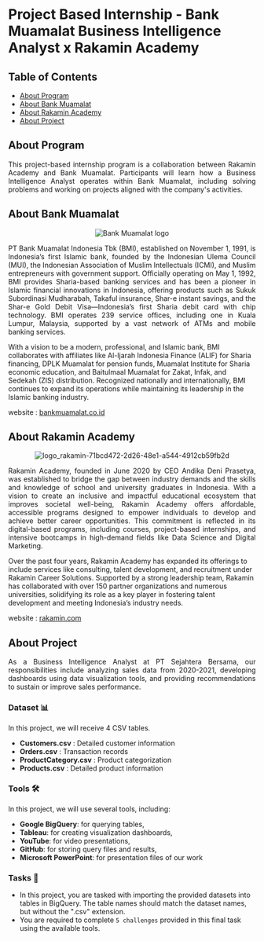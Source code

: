 # Project Based Internship - Bank Muamalat Business Intelligence Analyst x Rakamin Academy

## Table of Contents
- [About Program](#about-program)
- [About Bank Muamalat](#about-bank-muamalat)
- [About Rakamin Academy](#about-rakamin-academy)
- [About Project](#about-project)


## About Program
<p align="justify">
This project-based internship program is a collaboration between Rakamin Academy and Bank Muamalat. Participants will learn how a Business Intelligence Analyst operates within Bank Muamalat, including solving problems and working on projects aligned with the company's activities.
</p>

## About Bank Muamalat
<p align="center">
   <img src="https://github.com/user-attachments/assets/392730cf-ce28-4101-aa5c-eba2b83a08cb" alt="Bank Muamalat logo">
</p>

<p align="justify">
PT Bank Muamalat Indonesia Tbk (BMI), established on November 1, 1991, is Indonesia’s first Islamic bank, founded by the Indonesian Ulema Council (MUI), the Indonesian Association of Muslim Intellectuals (ICMI), and Muslim entrepreneurs with government support. Officially operating on May 1, 1992, BMI provides Sharia-based banking services and has been a pioneer in Islamic financial innovations in Indonesia, offering products such as Sukuk Subordinasi Mudharabah, Takaful insurance, Shar-e instant savings, and the Shar-e Gold Debit Visa—Indonesia’s first Sharia debit card with chip technology. BMI operates 239 service offices, including one in Kuala Lumpur, Malaysia, supported by a vast network of ATMs and mobile banking services.

With a vision to be a modern, professional, and Islamic bank, BMI collaborates with affiliates like Al-Ijarah Indonesia Finance (ALIF) for Sharia financing, DPLK Muamalat for pension funds, Muamalat Institute for Sharia economic education, and Baitulmaal Muamalat for Zakat, Infak, and Sedekah (ZIS) distribution. Recognized nationally and internationally, BMI continues to expand its operations while maintaining its leadership in the Islamic banking industry.

website : [bankmuamalat.co.id](https://www.bankmuamalat.co.id/)
</p>

## About Rakamin Academy
<p align="center">
  <img src="https://github.com/user-attachments/assets/de2ace4f-e08d-4158-934f-cb1998424045" alt="logo_rakamin-71bcd472-2d26-48e1-a544-4912cb59fb2d">
</p>

<p align="justify">
Rakamin Academy, founded in June 2020 by CEO Andika Deni Prasetya, was established to bridge the gap between industry demands and the skills and knowledge of school and university graduates in Indonesia. With a vision to create an inclusive and impactful educational ecosystem that improves societal well-being, Rakamin Academy offers affordable, accessible programs designed to empower individuals to develop and achieve better career opportunities. This commitment is reflected in its digital-based programs, including courses, project-based internships, and intensive bootcamps in high-demand fields like Data Science and Digital Marketing.

Over the past four years, Rakamin Academy has expanded its offerings to include services like consulting, talent development, and recruitment under Rakamin Career Solutions. Supported by a strong leadership team, Rakamin has collaborated with over 150 partner organizations and numerous universities, solidifying its role as a key player in fostering talent development and meeting Indonesia’s industry needs.

website : [rakamin.com](https://www.rakamin.com)
</p>

## About Project
<p align="justify">
As a Business Intelligence Analyst at PT Sejahtera Bersama, our responsibilities include analyzing sales data from 2020-2021, developing dashboards using data visualization tools, and providing recommendations to sustain or improve sales performance.
</p>

### Dataset 📊
In this project, we will receive 4 CSV tables.
- **Customers.csv** : Detailed customer information
- **Orders.csv** : Transaction records
- **ProductCategory.csv** : Product categorization
- **Products.csv** : Detailed product information

### Tools 🛠️
In this project, we will use several tools, including:
- **Google BigQuery**: for querying tables,
- **Tableau**: for creating visualization dashboards,
- **YouTube**: for video presentations,
- **GitHub**: for storing query files and results,
- **Microsoft PowerPoint**: for presentation files of our work 

### Tasks 🎯
- In this project, you are tasked with importing the provided datasets into tables in BigQuery. The table names should match the dataset names, but without the ".csv" extension.
- You are required to complete `5 challenges` provided in this final task using the available tools.


